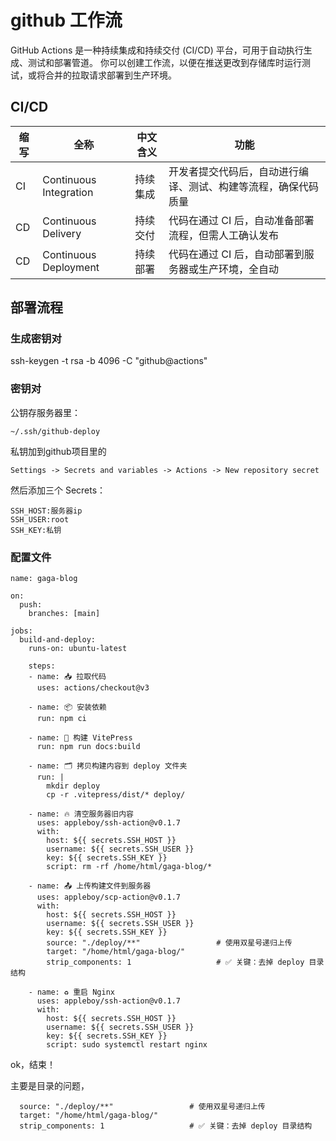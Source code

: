 # github 工作流

GitHub Actions 是一种持续集成和持续交付 (CI/CD) 平台，可用于自动执行生成、测试和部署管道。 你可以创建工作流，以便在推送更改到存储库时运行测试，或将合并的拉取请求部署到生产环境。

## CI/CD

缩写 | 全称 | 中文含义 | 功能
|-|-|-|-|
CI | Continuous Integration | 持续集成 | 开发者提交代码后，自动进行编译、测试、构建等流程，确保代码质量
CD | Continuous Delivery | 持续交付 | 代码在通过 CI 后，自动准备部署流程，但需人工确认发布
CD | Continuous Deployment | 持续部署 | 代码在通过 CI 后，自动部署到服务器或生产环境，全自动

## 部署流程
### 生成密钥对
ssh-keygen -t rsa -b 4096 -C "github@actions"

### 密钥对

公钥存服务器里：
```
~/.ssh/github-deploy
```

私钥加到github项目里的
```
Settings -> Secrets and variables -> Actions -> New repository secret
```
然后添加三个 Secrets：
```
SSH_HOST:服务器ip
SSH_USER:root
SSH_KEY:私钥
```
### 配置文件
```
name: gaga-blog

on:
  push:
    branches: [main]

jobs:
  build-and-deploy:
    runs-on: ubuntu-latest

    steps:
    - name: 📥 拉取代码
      uses: actions/checkout@v3

    - name: 📦 安装依赖
      run: npm ci

    - name: 🔧 构建 VitePress
      run: npm run docs:build

    - name: 🗂️ 拷贝构建内容到 deploy 文件夹
      run: |
        mkdir deploy
        cp -r .vitepress/dist/* deploy/

    - name: 🔥 清空服务器旧内容
      uses: appleboy/ssh-action@v0.1.7
      with:
        host: ${{ secrets.SSH_HOST }}
        username: ${{ secrets.SSH_USER }}
        key: ${{ secrets.SSH_KEY }}
        script: rm -rf /home/html/gaga-blog/*

    - name: 📤 上传构建文件到服务器
      uses: appleboy/scp-action@v0.1.7
      with:
        host: ${{ secrets.SSH_HOST }}
        username: ${{ secrets.SSH_USER }}
        key: ${{ secrets.SSH_KEY }}
        source: "./deploy/**"                 # 使用双星号递归上传
        target: "/home/html/gaga-blog/"
        strip_components: 1                   # ✅ 关键：去掉 deploy 目录结构

    - name: ♻️ 重启 Nginx
      uses: appleboy/ssh-action@v0.1.7
      with:
        host: ${{ secrets.SSH_HOST }}
        username: ${{ secrets.SSH_USER }}
        key: ${{ secrets.SSH_KEY }}
        script: sudo systemctl restart nginx

```

ok，结束！

主要是目录的问题，

```
  source: "./deploy/**"                 # 使用双星号递归上传
  target: "/home/html/gaga-blog/"
  strip_components: 1                   # ✅ 关键：去掉 deploy 目录结构
```